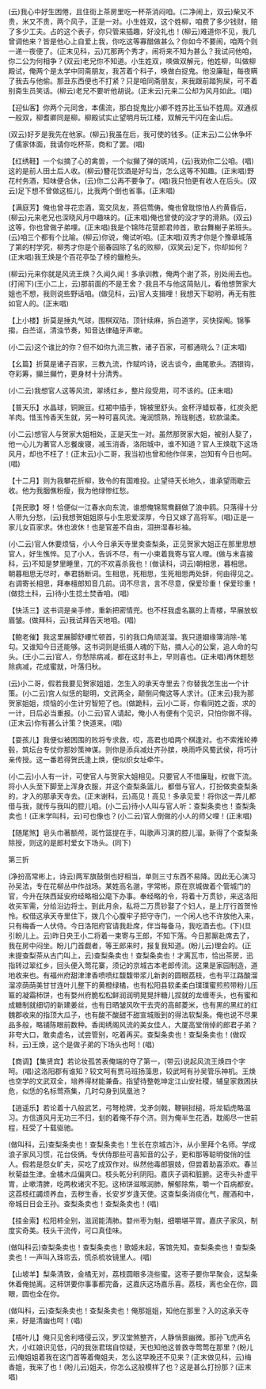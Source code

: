 <!-- { "loadSidebar": true } -->
(云)我心中好生困倦，且住街上茶房里吃一杯茶消闷咱。(二净闹上，双云)柴又不贵，米又不贵，两个风子，正是一对。小生姓双，这个姓柳，咱费了多少钱财，赔了多少工夫。占的这个表子，你只管来插趣，好没礼也！(柳云)难道你不见，我几曾调他来？皆是他心上自爱上我，你吃这等寡醋做甚么？你如今不要闹，咱两个则一递一夜便了。(正末见科，云)兀那两个秀才，闹将来不知为甚么？我试问他咱，你二公为何相争？(双云)老兄你不知道。小生姓双，唤做双解元，他姓柳，叫做柳殿试，俺两个是太学中同斋朋友，我苫着个科子，唤做白捉鬼。他没廉耻，每夜瞒了我去与他偷。那丑东西便也不打紧？只是咱同斋朋友，来我跟前踏狗屎，可不着别斋生员笑话。(柳云)老兄不要听他胡说。(正末云)元来二公却为风月如此。(唱)

【迎仙客】你两个元同舍，本儒流，那白捉鬼比小卿不姓苏比玉仙不姓周。双通叔一般双，柳耆卿同是柳。柳殿试实止望明月玩江楼，双解元干闪在金山后。

(双云)好歹是我先在他家。(柳云)我虽在后，我可使的钱多。(正末云)二公休争坏了儒家体面，我请你吃杯茶，商和了罢。(唱)

【红绣鞋】一个似摘了心的禽兽，一个似攧了弹的斑鸠，(云)我劝你二公咱。(唱)这的是前人田土后人收。(柳云)簪花饮酒是好勾当，怎么这等不知趣。(正末唱)野花村务酒，知味便合休，(云)你二公再不要争了。(唱)我只怕更有收人在后头。(双云)足下想不曾做这桩儿，比我两个倒也省事。(正末唱)

【满庭芳】俺也曾寻花恋酒，鸾交凤友，燕侣莺俦。俺也曾耽惊怕人约黄昏后，(柳云)元来老兄也深晓风月中趣味的。(正末唱)俺也曾使的没才学的滑熟。(双云)这等，你也曾做子弟哩。(正末唱)我是个锦阵花营郎君帅首，歌台舞榭子弟班头。(云)咱三个都有个比喻。(柳云)你说，俺试听咱。(正末唱)双秀才你是个豫章城落了第的村学究，柳秀才你是个丽春园除了名的败柳，(双笑云)足下，你却如何？(正末唱)我王焕是个百花亭坠了榜的鑞枪头。

(柳云)元来你就是风流王焕？久闻久闻！多承训教，俺两个谢了茶，别处闹去也。(打闹下)(王小二上，云)那前面的不是王舍？·我且不与他这简贴儿，看他想贺家大姐也不想，我则说些野话咱。(做见科，云)官人支揖哩！我想天下聪明，再无有胜如官人的。(正末唱)

【上小楼】折莫是捶丸气球，围棋双陆，顶针续麻，拆白道字，买快探阄。锦筝搊，白苎讴，清浊节奏，知音达律磕牙声嗽。

(小二云)这个谁比的你？但不如你九流三教，诸子百家，可都通晓么？(正末唱)

【幺篇】折莫是诸子百家，三教九流，作赋吟诗，说古谈今，曲尾歌头。洒银钩，夺彩筹，攧兰攧竹，更身材十分清秀。

(小二云)我想官人这等风流，翠绣红乡，整片段受用，可不该的。(正末唱)

【普天乐】水晶球，铜豌豆。红裙中插手，锦被里舒头。金杯浮蜡蚁春，红炭灸肥羊肉。惜玉怜香天生就，另一种可喜风流。淹润惯熟，玲珑剔透，软款温柔。

(小二云)想官人与贺家大姐相处，正是天生一对。虽然那贺家大姐，被别人娶了，他一心儿为著官人忘餐废寝，减玉消香，洛阳城中，谁不知道？官人王焕耽下这场风月，却也不枉了！(正末云)小二哥，我当初也曾和他作伴来，岂知有今日也呵。(唱)

【十二月】则为我攀花折柳，致令的有国难投。止望待天长地久，谁承望雨歇云收。他为我胭僬粉瘦，我为他绿惨红愁。

【尧民歌】呀！恰便似一江春水向东流，谁想俺锦鸳鸯翻做了浪中鸥。只落得十分人带九分愁，(云)我想贺姐姐原与小生恩爱深厚，今日又嫁了高将军。(唱)正是一家儿女百家求。休也波休！也是官差不自由，泪拚湿春衫袖。

(小二云)官人休要烦恼，小人今日承天寺里卖查梨条，正见贺家大姐正在那里思想官人，好生憔悴。见了小人，告诉不尽，有一小柬着我寄与官人哩。(做与末喜接科，云)不知是梦里睡里，兀的不欢喜杀我也！(做读科，词云)朝相思，暮相思。朝暮相思无尽时，奉君肠断词。生相思，死相思，生死相思两处辞，何由得见之。右调寄长相思，拜奉檀郎知音几前。词不尽言，言不尽意，保爱珍重！保爱珍重！(做捻土科，云)待小生捻土焚香咱。(唱)

【快活三】这书词是亲手修，重新把密情兜。也不枉我虚名赢的上青楼，早展放蚁眉皱。(做拜科，云)我试拜告天地咱。(唱)

【鲍老催】我这里展脚舒崾忙顿首，引的我口角顽涎溜。我只道姻缘簿消除-笔勾。又谁知今日还能够。这书词则是纸摄人魂的下贴，摘人心的公案，追人命的勾头。(王小二云)官人，你愁除病减，都在这封书上，早则喜也。(正未唱)再休题愁除病减，花成蜜就，叶落归秋。

(云)小二哥，假若我要见贺家姐姐，怎生入的承天寺里去？你替我怎生出一个计策。(小二云)宫人似恁的聪明，文武两全，颠倒问俺这等人求计。(正末云)我为那贺家姐姐，烦恼的小生计穷智短了也。(做跪科，云)小二哥，你看同姓之面，求的一计，日后必当重报。(小二云)官人请起，俺小人有便有个见识，只怕你做不得。(正末云)你有甚么计策？快道来。(唱)

【耍孩儿】我便似被困围的败将专求救，哎，高君也咱两个棋逢对。也不索推轮捧毂，筑坛台专仗你那妙策神谋。则你是添兵减灶齐孙膑，唤雨呼风蜀武侯，将巧计亲传授。这一番若得贺氏逢上焕，便似织女址牵牛。

(小二云)小人有一计，可使官人与贺家大姐相见。只要官人不惜廉耻，权做下流。将小人头至下脚至上浑身衣服，并这个查梨条篮儿，都借与官人，打扮做卖查梨条的，才入的那承天寺去。(正末谢科，云)高见！高见！多承见爱！将你这一弄儿都借与我，就传与我叫的腔儿咱。(小二云)待小人叫与官人听：查梨条卖也！查梨条卖也！(正末学叫科，云)可也像也？(小二云)官人倒做的小人的师父哩！(正末唱)

【随尾煞】皂头巾著额颅，斑竹篮提在手，叫歌声习演的腔儿溜。新得了个查梨条除授，则这的是郎村爱女下场头。(同下)


第三折

(净扮高常彬上，诗云)两军旗鼓倒也好相当，单则三寸东西不易降。因此无心演习孙吴法，专在花柳丛中作战场。某姓高名邈，字常彬。原在京城做着个管城门的官，今升在陕西延安府经略相公麾下办事。奉经略的令，将着十万贯钞，来这洛阳收买军需，分给沿边将士。到此月余，私将二万贯钞娶了个妇人，是上厅行首贺怜怜。权借这承天寺里住下，拨几个心腹牢子把守寺门，一个闲人也不许放他入来，只有梅香一人伏侍。今日洛阳府官请我赴席，伴当每备马，我吃酒去也。(下)(旦引盼儿上。云)昨日央王小二将着一束寄与王郎，不知下落。今日那厮赴席去了，我在房中闷坐。盼儿门首觑者，等王郎来时，报复我知道。(盼儿云)理会的。(正末提查梨茶从古门叫上，云)查梨条卖也！查梨条卖也！才离瓦市，恰出茶房，迅指转过翠红乡，回头便入莺花寨，须记的京城古本老郎传流。这果是家园制造，道地收来也。有福州府甜津津香喷喷红馥馥带浆儿新剥的圆眼荔枝，也有平江路酸溜溜凉荫荫美甘甘连叶儿整下的黄橙绿橘，也有松阳县软柔柔白璞璞蜜煎煎带粉儿压匾的凝霜柿饼，也有婺州府脆松松鲜润润明晃晃拌糖儿捏就的龙缠枣头，也有蜜和成糖制就细切的新建姜丝，也有日晒皱风吹干去壳的高邮菱米，也有黑的黑红的红魏郡收来的指顶大瓜子，也有酸不酸甜不甜宣城贩到的得法软梨条。俺也说不尽果品多般，略铺陈眼前数种。香闺绣阁风流的美女佳人，大厦高堂俏倬的郎君子弟？非夸大口，敢卖虚名，试尝管别，吃着再买。查梨条卖也！查梨条卖也！(做叹科，云)王焕，这个是做子弟的下场头也呵！(唱)

【商调】【集贤宾】若论妆孤苦表俺端的夺了第一，(带云)说起风流王焕四个字呵。(唱)这洛阳郡有谁知？较文呵有贾马班扬藻思，较武呵有孙吴管乐神机。王焕也空学的文武双全，培养得材能兼备。指望待整乾坤定江山安社稷，辅皇家救困扶危，似恁的名标莺燕集，几时勾身到凤凰池？

【逍遥乐】若论着十八般武艺，弓弩枪牌，戈矛剑戟，鞭锏挝槌，将龙韬虎略温习。方信道风月无功三不归，刬的着俺不存个济。则为俺半生花洒，耽阁尽一世前程，枉受了十载驱驰。

(做叫科，云)查梨条卖也！查梨条卖也！生长在京城古汴，从小里拜个名师。学成浪子家风习惯，花台伎俩。专伏侍那些可喜知音的公子，更和那等聪明俊俏的佳人。假若是怨女旷夫，买吃了成双作对。纵然他毒郎狠妓，但尝着助喜添欢。春兰秋菊益生津。金橘木瓜偏爽口。枝头乾分利阴阳。嘉庆子调和脏腑。这枣头补虚平胃，止嗽清脾，吃两枚诸灾不犯。这柿饼滋喉润肺，解郁除焦，嚼一个百病都安。这荔枝红蠲烦养血，去秽生香，长安岁岁逢天使。这查梨条消痰化气，醒酒和中，帝城日日会王孙。查梨条卖也！查梨条卖也！(唱)

【挂金索】松阳柿全别，滋润能清肺。婺州枣为魁，细嚼堪平胃。嘉庆子家风，制度实奇美。枝头干流传，可口真佳味。

(做叫科云)查梨条卖也！查梨条卖也！歌姬未起，客馆先知。查梨条卖也！查梨条卖也！一声叫入珠帘去，慌杀梳妆镜里人。(唱)

【山坡羊】梨条清致，金橘无对，荔枝圆眼多浇些蜜。这枣子要你早聚会，这梨条休着俺抛离。这柿饼要你事事都完备，这嘉庆这场嘉乐喜。荔枝，离也全在你，圆眼，圆也全在你。

(做叫科，云)查梨条卖也！查梨条卖也！俺那姐姐，知他在那里？入的这承天寺来，好是清幽也呵！(唱)

【梧叶儿】俺只见舍利塔侵云汉，罗汉堂煞整齐，人静悄景幽微。那孙飞虎声名大，小红娘识见低，闪的我张君瑞自惊疑，天也知他这普救寺莺莺在那里？(盼儿云)俺姐姐着我在这门首等着俺姐夫，怎么这早晚还不见来？(正末做见科，云)梅香姐，我来了也！(盼儿云)姐夫，你怎么这般模样了也？这是甚么打扮那？(正末唱)

